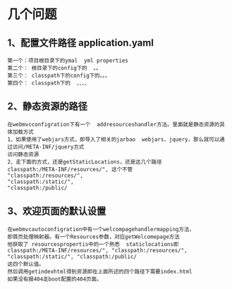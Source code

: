 # 几个问题
## 1、配置文件路径  application.yaml
    第一个：项目根目录下的ymal  yml properties
    第二个： 根目录下的config下的  。。
    第三个： classpath下的config下的。。。
    第四个： classpath下的  、、、、
## 2、静态资源的路径
    在webmvcconfigration下有一个  addresourceshandler方法。里面就是静态资源的具体加载方式
    1、如果使用了webjars方式，即导入了相关的jarbao  webjars、jquery，那么就可以通过访问/META-INF/jquery方式
    访问静态资源
    2、走下面的方式，还是getStaticLocations，还是这几个路径 
    classpath:/META-INF/resources/", 这个不管
    "classpath:/resources/", 
    "classpath:/static/",       
    "classpath:/public/
## 3、欢迎页面的默认设置
    在webmvcautoconfigration中有一个welcompagehandlermapping方法，
    即首页处理映射器。有一个Resources参数，对应getWelcomepage方法
    他获取了 resourcespropertis中的一个熟悉  staticlocations即
    classpath:/META-INF/resources/", "classpath:/resources/", "classpath:/static/", "classpath:/public/
    这四个默认值。
    然后调用getindexhtml得到资源即在上面所述的四个路径下需要index.html
    如果没有报404走boot配置的404页面。
    